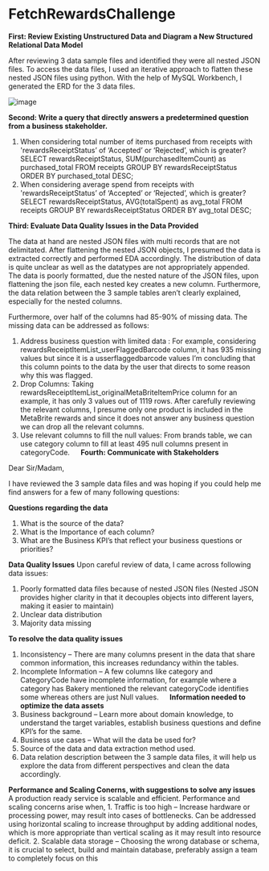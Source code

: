 # FetchRewardsChallenge

**First: Review Existing Unstructured Data and Diagram a New Structured Relational Data Model**

After reviewing 3 data sample files and identified they were all nested JSON files. To access the data files, I used an iterative approach to flatten these nested JSON files using python. With the help of MySQL Workbench, I generated the ERD for the 3 data files.

 ![image](https://user-images.githubusercontent.com/58273033/122966947-ef93fa00-d357-11eb-8ff7-a2db29070e0d.png)

 
**Second: Write a query that directly answers a predetermined question from a business stakeholder.**

1.	When considering total number of items purchased from receipts with 'rewardsReceiptStatus’ of ‘Accepted’ or ‘Rejected’, which is greater?
    SELECT rewardsReceiptStatus, SUM(purchasedItemCount) as purchased_total
    FROM receipts
    GROUP BY rewardsReceiptStatus
    ORDER BY purchased_total DESC;
2.	When considering average spend from receipts with 'rewardsReceiptStatus’ of ‘Accepted’ or ‘Rejected’, which is greater?
    SELECT rewardsReceiptStatus, AVG(totalSpent) as avg_total
    FROM receipts
    GROUP BY rewardsReceiptStatus
    ORDER BY avg_total DESC;
 
**Third: Evaluate Data Quality Issues in the Data Provided**

The data at hand are nested JSON files with multi records that are not delimitated. After flattening the nested JSON objects, I presumed the data is extracted correctly and performed EDA accordingly. The distribution of data is quite unclear as well as the datatypes are not appropriately appended. The data is poorly formatted, due the nested nature of the JSON files, upon flattening the json file, each nested key creates a new column. Furthermore, the data relation between the 3 sample tables aren’t clearly explained, especially for the nested columns.

Furthermore, over half of the columns had 85-90% of missing data. The missing data can be addressed as follows:
  1.	Address business question with limited data : For example, considering rewardsReceiptItemList_userFlaggedBarcode column, it has 935 missing values but since it     is a usserflaggedbarcode values I’m concluding that this column points to the data by the user that directs to some reason why this was flagged.
  2.	Drop Columns: Taking rewardsReceiptItemList_originalMetaBriteItemPrice column for an example, it has only 3 values out of 1119 rows. After carefully reviewing       the relevant columns, I presume only one product is included in the MetaBrite rewards and since it does not answer any business question we can drop all the         relevant columns.
  3.	Use relevant columns to fill the null values: From brands table, we can use category column to fill at least 495 null columns present in categoryCode.
 
**Fourth: Communicate with Stakeholders**

Dear Sir/Madam,

I have reviewed the 3 sample data files and was hoping if you could help me find answers for a few of many following questions:

**Questions regarding the data**
  1.	What is the source of the data?
  2.	What is the Importance of each column? 
  3.	What are the Business KPI’s that reflect your business questions or priorities?

**Data Quality Issues**
Upon careful review of data, I came across following data issues:
  1.	Poorly formatted data files because of nested JSON files (Nested JSON provides higher clarity in that it decouples objects into different layers, making it         easier to maintain)
  2.	Unclear data distribution
  3.	Majority data missing

**To resolve the data quality issues**
  1.	Inconsistency – There are many columns present in the data that share common information, this increases redundancy within the tables.
  2.	Incomplete Information – A few columns like  category and CategoryCode have incomplete information, for example where a category has Bakery mentioned the           relevant categoryCode identifies some whereas others are just Null values.
 
**Information needed to optimize the data assets**
  1. Business background – Learn more about domain knowledge, to understand the target variables, establish business questions and define KPI’s for the same.
  2.	Business use cases – What will the data be used for?
  3.	Source of the data and data extraction method used.
  4.	Data relation description between the 3 sample data files, it will help us explore the data from different perspectives and clean the data accordingly.


**Performance and Scaling Conerns, with suggestions to solve any issues**
  A production ready service is scalable and efficient. Performance and scaling concerns arise when,
    1. Traffic is too high – Increase hardware or processing power, may result into cases of bottlenecks. Can be addressed using horizontal scaling to increase            throughput by adding additional nodes, which is more appropriate than vertical scaling as it may result into resource deficit.
    2. Scalable data storage – Choosing the wrong database or schema, it is crucial to select, build and maintain database, preferably assign a team to completely        focus on this
